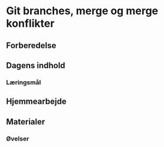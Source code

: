 <script src="https://code.jquery.com/jquery-3.2.1.min.js"></script>
<script src="script.js"></script>

# Git branches, merge og merge konflikter
 
## Forberedelse


## Dagens indhold
### Læringsmål

## Hjemmearbejde

## Materialer

### Øvelser
